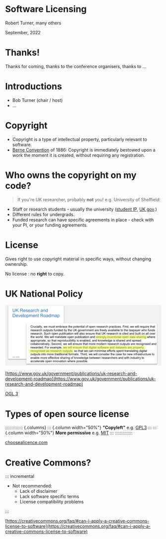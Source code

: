 # Software Licensing

Robert Turner, many others

September, 2022

# Thanks!
Thanks for coming, thanks to the conference organisers, thanks to ...

# Introductions

- Bob Turner (chair / host)
- ...

# Copyright

- Copyright is a type of intellectual property, particularly relevant to software.
- [Berne Convention](https://en.wikipedia.org/wiki/Berne_Convention) of 1886: Copyright is immediately bestowed upon a work the moment it is created, without requiring any registration.

# Who owns the copyright on my code?

> If you're UK researcher, probably **not** you! e.g. University of Sheffield:
- Staff or research students - usually the university ([student IP](https://www.sheffield.ac.uk/research-services/commercialisation/student-ip), [UK gov](https://www.legislation.gov.uk/ukpga/1988/48/section/11).)
- Different rules for undergrads.
- Funded research can have specific agreements in place - check with your PI, or your funding agreements.

# License

Gives right to use copyright material in specific ways, without changing ownership.

No license : no **right** to copy.

# UK National Policy

![](images/roadmap.png)

[https://www.gov.uk/government/publications/uk-research-and-development-roadmap](https://www.gov.uk/government/publications/uk-research-and-development-roadmap)

[OGL 3](https://www.nationalarchives.gov.uk/doc/open-government-licence/version/3/)

# Types of open source license

:::::::::::::: {.columns}
::: {.column width="50%"}
**"Copyleft"** e.g. [GPL3](https://choosealicense.com/licenses/gpl-3.0/)
:::
::: {.column width="50%"}
**More permissive** e.g. [MIT](https://choosealicense.com/licenses/mit/)
:::
::::::::::::::

[choosealicence.com](https://choosealicense.com/)

# Creative Commons?

::: incremental

- Not recommended:
  - Lack of disclaimer
  - Lack software specific terms
  - License compatibility problems

:::

[https://creativecommons.org/faq/#can-i-apply-a-creative-commons-license-to-software](https://creativecommons.org/faq/#can-i-apply-a-creative-commons-license-to-software)

